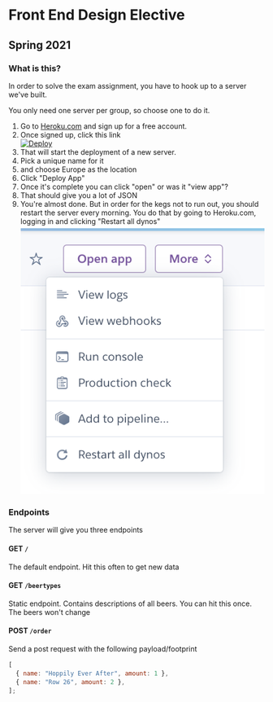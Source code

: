 # Front End Design Elective

## Spring 2021

### What is this?

In order to solve the exam assignment, you have to hook up to a server we've built.

You only need one server per group, so choose one to do it.

1. Go to <a href="https://heroku.com">Heroku.com</a> and sign up for a free account.
2. Once signed up, click this link <br><a href="https://heroku.com/deploy?template=https://github.com/jonasholbech/foobarnodejs/tree/master"><img src="https://www.herokucdn.com/deploy/button.svg" alt="Deploy"></a>
3. That will start the deployment of a new server.
4. Pick a unique name for it
5. and choose Europe as the location
6. Click "Deploy App"
7. Once it's complete you can click "open" or was it "view app"?
8. That should give you a lot of JSON
9. You're almost done. But in order for the kegs not to run out, you should restart the server every morning. You do that by going to Heroku.com, logging in and clicking "Restart all dynos" <br><img src="restart.png">

### Endpoints

The server will give you three endpoints

#### GET `/`

The default endpoint. Hit this often to get new data

#### GET `/beertypes`

Static endpoint. Contains descriptions of all beers. You can hit this once. The beers won't change

#### POST `/order`

Send a post request with the following payload/footprint

```js
[
  { name: "Hoppily Ever After", amount: 1 },
  { name: "Row 26", amount: 2 },
];
```
